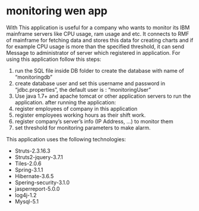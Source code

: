 # monitoring wen app
With This application is useful for a company who wants to monitor its IBM mainframe servers like CPU usage, ram usage and etc. It connects to RMF of mainframe for fetching data and stores this data for creating charts and if for example CPU usage is more than the specified threshold, it can send Message to administrator of server which registered in application.
For using this application follow this steps:
1)	run the SQL file inside DB folder to create the database with name of “monitoringdb”
2)	create database user and set this username and password in “jdbc.properties”, the default user is : “monitoringUser”
3)	Use java 1.7+ and apache tomcat or other application servers to run the application.
after running the application:
4)	 register employees of company in this application
5)	 register employees working hours as their shift work.
6)	register company’s server’s info (IP Address, ...) to monitor them
7)	set threshold for monitoring parameters to make alarm.


This application uses the following technologies:
- Struts-2.3.16.3
- Struts2-jquery-3.7.1
- Tiles-2.0.6
- Spring-3.1.1
- Hibernate-3.6.5
- Spering-security-3.1.0
- jasperreport-5.0.0
- log4j-1.2
- Mysql-5.1


